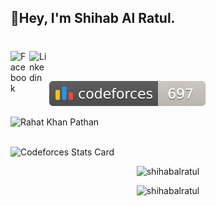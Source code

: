 ## 👋Hey, I'm Shihab Al Ratul.
#
[<img align="left"  width="30px" src="https://github.com/dmhendricks/signature-social-icons/blob/master/icons/round-flat-filled/35px/facebook.png" alt="Facebook"/>][facebook]

<a href="https://www.linkedin.com/in/shihabalratul/">
    <img align="left"  width="32px" src="https://github.com/dmhendricks/signature-social-icons/blob/master/icons/round-flat-filled/35px/linkedin.png" alt="Linkedin"/>
</a>
<br />

<br />
<!-- <img src= "https://raw.githubusercontent.com/shihabalratul/cf-stats/main/output/max_rating.svg"> -->

![](https://raw.githubusercontent.com/shihabalratul/cf-stats/main/output/max_rating.svg)
<br />

<img src="https://komarev.com/ghpvc/?username=shihabalratul&label=Profile%20views&color=0e75b6&style=flat" alt="Rahat Khan Pathan" />


<br />
<br />

![Codeforces Stats Card](https://codeforces-stats-api.herokuapp.com/stats?username=wweverma1&theme=1)

<p align="center"> <img src="https://github-readme-stats.vercel.app/api/top-langs/?username=shihabalratul&layout=compact" alt="shihabalratul" />
</br
>

<p align="center"> <img src="https://github-readme-stats.vercel.app/api?username=shihabalratul&show_icons=true" alt="shihabalratul" />


<!-- [![Top Langs](https://github-readme-stats.vercel.app/api/top-langs/?username=shihabalratul&layout=compact)](https://github.com/anuraghazra/github-readme-stats) -->



[facebook]: https://www.facebook.com/shihabal.ratul.1/